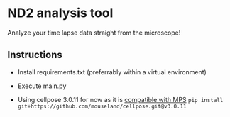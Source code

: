 # ND2 analysis tool

Analyze your time lapse data straight from the microscope!

## Instructions

- Install requirements.txt (preferrably within a virtual environment)
- Execute main.py

- Using cellpose 3.0.11 for now as it is [compatible with MPS](https://github.com/MouseLand/cellpose/issues/1063)
`pip install git+https://github.com/mouseland/cellpose.git@v3.0.11`
